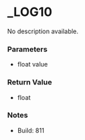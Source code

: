 # _LOG10

No description available.

### Parameters
* float value

### Return Value
* float

### Notes
* Build: 811

